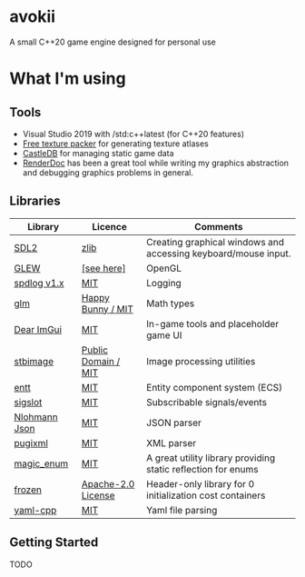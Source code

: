 # avokii
A small C++20 game engine designed for personal use

# What I'm using
## Tools
- Visual Studio 2019 with /std:c++latest (for C++20 features)
- [Free texture packer](https://github.com/odrick/free-tex-packer) for generating texture atlases
- [CastleDB](http://castledb.org) for managing static game data
- [RenderDoc](https://renderdoc.org/) has been a great tool while writing my graphics abstraction and debugging graphics problems in general.
## Libraries
| Library | Licence | Comments |
|-|-|-|
| [SDL2](https://www.libsdl.org/) | [zlib](https://www.libsdl.org/license.php) | Creating graphical windows and accessing keyboard/mouse input. |
| [GLEW](https://github.com/nigels-com/glew) | [[see here]](https://github.com/nigels-com/glew/blob/master/LICENSE.txt) | OpenGL |
| [spdlog v1.x](https://github.com/gabime/spdlog.git) | [MIT](https://github.com/gabime/spdlog/blob/v1.x/LICENSE) | Logging |
| [glm](https://github.com/g-truc/glm.git) | [Happy Bunny / MIT](https://github.com/g-truc/glm/blob/master/copying.txt) | Math types |
| [Dear ImGui](https://github.com/ocornut/imgui.git) | [MIT](https://github.com/ocornut/imgui/blob/master/LICENSE.txt) | In-game tools and placeholder game UI |
| [stbimage](http://nothings.org/stb/) | [Public Domain / MIT](https://github.com/nothings/stb/blob/master/LICENSE) | Image processing utilities |
| [entt](https://github.com/skypjack/entt) | [MIT](https://github.com/skypjack/entt/blob/master/LICENSE) | Entity component system (ECS) |
| [sigslot](https://github.com/palacaze/sigslot) | [MIT](https://github.com/palacaze/sigslot/blob/master/LICENSE) | Subscribable signals/events |
| [Nlohmann Json](https://github.com/nlohmann/json) | [MIT](https://github.com/nlohmann/json/blob/develop/LICENSE.MIT) | JSON parser |
| [pugixml](https://pugixml.org/) | [MIT](https://github.com/zeux/pugixml/blob/master/LICENSE.md) | XML parser |
| [magic_enum](https://github.com/Neargye/magic_enum) | [MIT](https://github.com/Neargye/magic_enum/blob/master/LICENSE) | A great utility library providing static reflection for enums |
| [frozen](https://github.com/serge-sans-paille/frozen) | [Apache-2.0 License](https://github.com/serge-sans-paille/frozen/blob/master/LICENSE) | Header-only library for 0 initialization cost containers |
| [yaml-cpp](https://github.com/jbeder/yaml-cpp) | [MIT](https://github.com/jbeder/yaml-cpp/blob/master/LICENSE) | Yaml file parsing |

## Getting Started
TODO
